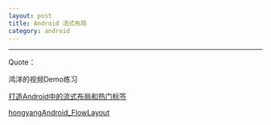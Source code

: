 ```yaml
---
layout: post
title: Android 流式布局
category: android
---
```




















---

Quote：

鸿洋的视频Demo练习

[打造Android中的流式布局和热门标签](http://www.imooc.com/learn/237)

[hongyangAndroid_FlowLayout](https://github.com/hongyangAndroid/FlowLayout/tree/master/flowlayout/src/main/java/com/zhy/flowlayout)